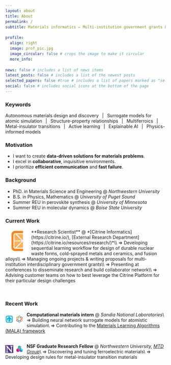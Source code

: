 ```yaml
---
layout: about
title: About
permalink: /
subtitle: Materials informatics ⇐ Multi-institution government grants &ensp;|&ensp; Research Scientist &ensp;|&ensp; Citrine Informatics

profile:
  align: right
  image: prof_pic.jpg
  image_circular: false # crops the image to make it circular
  more_info:

news: false # includes a list of news items
latest_posts: false # includes a list of the newest posts
selected_papers: false #true # includes a list of papers marked as "selected={true}"
social: false # includes social icons at the bottom of the page
---
```


<!-- TODO:
    - Add icons for background schools
 -->

### Keywords
Autonomous materials design and discovery &ensp;|&ensp; Surrogate models for atomic simulation &ensp;|&ensp; Structure-property relationships &ensp;|&ensp; Multiferroics &ensp;|&ensp; Metal-insulator transitions &ensp;|&ensp; Active learning &ensp;|&ensp; Explainable AI &ensp;|&ensp; Physics-informed models
 <!-- &ensp;|&ensp; Uncertainty quantification &ensp;|&ensp; Data visualization -->


### Motivation
- I want to create **data-driven solutions for materials problems**. 
- I excel in **collaborative**, inquisitive environments. 
- I prioritize **efficient communication** and **fast failure**.

<!-- 

<div style="display: flex; align-items: center;">
  <img src="assets/img/logo_ups.jpg" alt="Logo" style="width: 100px; float: left; margin-right: 10px;">
  <p>
    <strong>University of Puget Sound</strong>
    B.S. in Physics, Mathematics | Minor Computer Science (2014-2018)
    <br>

  </p>
</div>

&nbsp;

<div style="display: flex; align-items: center;">
  <img src="assets/img/logo_umn.png" alt="Logo" style="width: 70px; float: left; margin-right: 10px;">
  <p>
    Summer REU in perovskite synthesis @ <em>University of Minnesota</em>
  </p>
</div> -->

### Background
- PhD. in Materials Science and Engineering @ *Northwestern University*
- B.S. in Physics, Mathematics @ *University of Puget Sound*
- Summer REU in perovskite synthesis @ *University of Minnesota*
- Summer REU in molecular dynamics @ *Boise State University*

### Current Work

<img src="assets/img/logo_citrine.png" alt="Citrine Informatics logo"   style="width: 74px; float: left; margin-right: 7px; margin-bottom: 0px; margin-top: 0px;">
**Research Scientist** @ *[Citrine Informatics](https://citrine.io/), [External Research Department](https://citrine.io/resources/research/)*\\
⇒ Developing sequential learning workflow for design of durable nuclear waste forms, cold-sprayed metals and ceramics, and fusion alloys\\
⇒ Managing ongoing projects & writing proposals for multi-institution interdisciplinary government grants\\
⇒ Presenting at conferences to disseminate research and build collaborator network\\
⇒ Advising customer teams on how to best leverage the Citrine Platform for their particular design challenges

&nbsp;  

<!-- &nbsp;   -->

### Recent Work

<img src="assets/img/logo_sandia.png" alt="Sandia logo"                 style="width: 25px; float: left; margin-right: 7px; margin-bottom: 0px; margin-top: 10px;">
<img src="assets/img/logo_mala.png"   alt="MALA logo"                   style="width: 25px; float: left; margin-right: 10px; margin-bottom: 0px; margin-top: 10px;">

**Computational materials intern** @ *Sandia National Laboratories*\\
⇒ Building neural network surrogate models for atomistic simulation\\
⇒ Contributing to the [Materials Learning Algorithms (MALA) framework ](https://github.com/mala-project/mala)  
&nbsp;  

<img src="assets/img/logo_nu.png"   alt="NU logo"                       style="width: 25px; float: left; margin-right: 7px; margin-bottom: 0px; margin-top: 5px;">
<img src="assets/img/logo_mtdg.png" alt="MTDG logo"                     style="width: 25px; float: left; margin-right: 10px; margin-bottom: 0px; margin-top: 5px;">

**NSF Graduate Research Fellow** @ *Northwestern University, [MTD Group](https://mtd.mccormick.northwestern.edu/)*\\
⇒ Discovering and tuning ferroelectric materials\\
⇒ Developing design rules for metal-insulator transition materials


<!-- <div style="display: flex;">
  <div style="margin-right: 10px;">
    <img src="assets/img/logo_sandia.png" alt="Sandia logo" style="width: 25px; margin-bottom: 10px;">
    <img src="assets/img/logo_mala.png" alt="MALA logo" style="width: 25px;">
  </div>

**Computational materials intern** @ *Sandia National Laboratories*\\
&nbsp;&nbsp;⇒ Building neural network surrogate models for atomistic simulation\\
&nbsp;&nbsp;⇒ Contributing to the [Materials Learning Algorithms (MALA) framework ](https://github.com/mala-project/mala)

</div>

<div style="display: flex; align-items: start;">
  <div style="margin-right: 10px;">
    <img src="assets/img/logo_sandia.png" alt="Sandia logo" style="width: 25px; margin-bottom: 10px;">
    <img src="assets/img/logo_mala.png" alt="MALA logo" style="width: 25px;">
  </div>
  <div>

**Computational materials intern** @ *Sandia National Laboratories*\\
&nbsp;&nbsp;⇒ Building neural network surrogate models for atomistic simulation<>
&nbsp;&nbsp;⇒ Contributing to the [Materials Learning Algorithms (MALA) framework ](https://github.com/mala-project/mala)

  </div>
</div>

<div style="display: flex; align-items: start;">
  <div style="margin-right: 10px;">
    <img src="assets/img/logo_sandia.png" alt="Sandia logo" style="width: 25px; margin-bottom: 10px;">
    <img src="assets/img/logo_mala.png" alt="MALA logo" style="width: 25px;">
  </div>
  <div>
  <strong>Computational Materials Intern</strong> @ <em>Sandia National Laboratories</em><br>
  &nbsp;&nbsp;⇒ Building neural network surrogate models for atomistic simulation<br>
  &nbsp;&nbsp;⇒ Contributing to the <a href=https://github.com/mala-project/mala> Materials Learning Algorithms (MALA) framework</a>
  </div>
</div> -->

<!-- <img src="assets/img/logo_sandia.png" alt="NU logo"     style="width: 25px; float: left; margin-right: 10px; margin-bottom: 10px; margin-top: 10px;">
<br>
<img src="assets/img/logo_mala.png" alt="MALA logo" style="width: 25px; float: left; margin-right: 10px; margin-bottom: 10px; margin-top: 10px;">

**Computational materials intern** @ *Sandia National Laboratories*
⇒ Building neural network surrogate models for atomistic simulation ([Materials Learning Algorithms](https://github.com/mala-project/mala)) -->


<!-- ### Future Work
- Open to: Research and analytics positions in materials science, data science, and everything in between
- Dream job: Building autonomous materials discovery workflows -->


<!-- - **Current work**: I leverage materials informatics and first-principles methods to study the structure-property relationships in inorganic materials. -->
<!-- - Broad competency across Bayesian and frequentist machine learning methods and first-principles calculation, in both high-throughput and high-fidelity settings  -->
<!-- For my thesis work, I leverage materials informatics and first-principles methods to study the structure-property relationships in inorganic materials. My current foci are , active learning in neural network surrogate models for atomistic simulation, and elucidating the interplay between electronic, magnetic, and lattice-dynamical forces that drive metal-insulator transitions. -->

<!-- Write your biography here. Tell the world about yourself. Link to your favorite [subreddit](http://reddit.com). You can put a picture in, too. The code is already in, just name your picture `prof_pic.jpg` and put it in the `img/` folder.

Put your address / P.O. box / other info right below your picture. You can also disable any of these elements by editing `profile` property of the YAML header of your `_pages/about.md`. Edit `_bibliography/papers.bib` and Jekyll will render your [publications page](/al-folio/publications/) automatically.

Link to your social media connections, too. This theme is set up to use [Font Awesome icons](https://fontawesome.com/) and [Academicons](https://jpswalsh.github.io/academicons/), like the ones below. Add your Facebook, Twitter, LinkedIn, Google Scholar, or just disable all of them. -->

